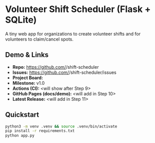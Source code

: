 # Volunteer Shift Scheduler (Flask + SQLite)
A tiny web app for organizations to create volunteer shifts and for volunteers to claim/cancel spots.

## Demo & Links
- **Repo:** https://github.com/<your-username>/shift-scheduler
- **Issues:** https://github.com/<your-username>/shift-scheduler/issues
- **Project Board:** <paste your board URL>
- **Milestone:** v1.0
- **Actions (CI):** <will show after Step 9>
- **GitHub Pages (docs/demo):** <will add in Step 10>
- **Latest Release:** <will add in Step 11>

## Quickstart
```bash
python3 -m venv .venv && source .venv/bin/activate
pip install -r requirements.txt
python app.py


